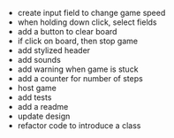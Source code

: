 - create input field to change game speed
- when holding down click, select fields
- add a button to clear board
- if click on board, then stop game
- add stylized header
- add sounds
- add warning when game is stuck
- add a counter for number of steps
- host game
- add tests
- add a readme
- update design
- refactor code to introduce a class

